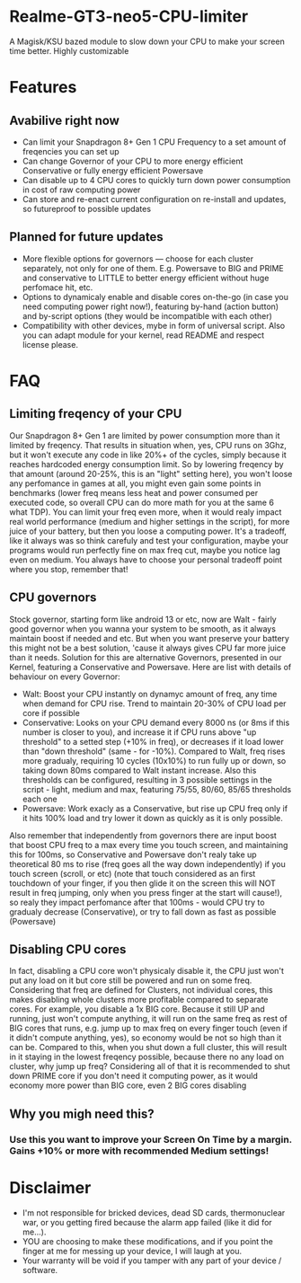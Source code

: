 # Realme-GT3-neo5-CPU-limiter
A Magisk/KSU bazed module to slow down your CPU to make your screen time better. Highly customizable

# Features
## Avabilive right now
- Can limit your Snapdragon 8+ Gen 1 CPU Frequency to a set amount of freqencies you can set up
- Can change Governor of your CPU to more energy efficient Conservative or fully energy efficient Powersave
- Can disable up to 4 CPU cores to quickly turn down power consumption in cost of raw computing power
- Can store and re-enact current configuration on re-install and updates, so futureproof to possible updates

## Planned for future updates
- More flexible options for governors — choose for each cluster separately, not only for one of them. E.g. Powersave to BIG and PRIME and conservative to LITTLE to better energy efficient without huge perfomace hit, etc.
- Options to dynamicaly enable and disable cores on-the-go (in case you need computing power right now!), featuring by-hand (action button) and by-script options (they would be incompatible with each other)
- Compatibility with other devices, mybe in form of universal script. Also you can adapt module for your kernel, read README and respect license please.

# FAQ
## Limiting freqency of your CPU
Our Snapdragon 8+ Gen 1 are limited by power consumption more than it limited by freqency. That results in situation when, yes, CPU runs on 3Ghz, but it won't execute any code in like 20%+ of the cycles, simply because it reaches hardcoded energy consumption limit. So by lowering freqency by that amount (around 20-25%, this is an "light" setting here), you won't loose any perfomance in games at all, you might even gain some points in benchmarks (lower freq means less heat and power consumed per executed code, so overall CPU can do more math for you at the same 6 what TDP). You can limit your freq even more, when it would realy impact real world performance (medium and higher settings in the script), for more juice of your battery, but then you loose a computing power. It's a tradeoff, like it always was so think carefuly and test your configuration, maybe your programs would run perfectly fine on max freq cut, maybe you notice lag even on medium. You always have to choose your personal tradeoff point where you stop, remember that!

## CPU governors
Stock governor, starting form like android 13 or etc, now are Walt - fairly good governor when you wanna your system to be smooth, as it always maintain boost if needed and etc. But when you want preserve your battery this might not be a best solution, 'cause it always gives CPU far more juice than it needs. Solution for this are alternative Governors, presented in our Kernel, featuring a Conservative and Powersave. Here are list with details of behaviour on every Governor:
- Walt: Boost your CPU instantly on dynamyc amount of freq, any time when demand for CPU rise. Trend to maintain 20-30% of CPU load per core if possible
- Conservative: Looks on your CPU demand every 8000 ns (or 8ms if this number is closer to you), and increase it if CPU runs above "up threshold" to a setted step (+10% in freq), or decreases if it load lower than "down threshold" (same - for -10%). Compared to Walt, freq rises more gradualy, requiring 10 cycles (10x10%) to run fully up or down, so taking down 80ms compared to Walt instant increase. Also this thresholds can be configured, resulting in 3 possible settings in the script - light, medium and max, featuring 75/55, 80/60, 85/65 thresholds each one
- Powersave: Work exacly as a Conservative, but rise up CPU freq only if it hits 100% load and try lower it down as quickly as it is only possible.

Also remember that independently from governors there are input boost that boost CPU freq to a max every time you touch screen, and maintaining this for 100ms, so Conservative and Powersave don't realy take up theoretical 80 ms to rise (freq goes all the way down independently) if you touch screen (scroll, or etc) (note that touch considered as an first touchdown of your finger, if you then glide it on the screen this will NOT result in freq jumping, only when you press finger at the start will cause!), so realy they impact perfomance after that 100ms - would CPU try to gradualy decrease (Conservative), or try to fall down as fast as possible (Powersave)

## Disabling CPU cores
In fact, disabling a CPU core won't physicaly disable it, the CPU just won't put any load on it but core still be powered and run on some freq. Considering that freq are defined for Clusters, not individual cores, this makes disabling whole clusters more profitable compared to separate cores.
For example, you disable a 1x BIG core. Because it still UP and running, just won't compute anything, it will run on the same freq as rest of BIG cores that runs, e.g. jump up to max freq on every finger touch (even if it didn't compute anything, yes), so economy would be not so high than it can be.
Compared to this, when you shut down a full cluster, this will result in it staying in the lowest freqency possible, because there no any load on cluster, why jump up freq?
Considering all of that it is recommended to shut down PRIME core if you don't need it computing power, as it would economy more power than BIG core, even 2 BIG cores disabling


## Why you migh need this?
### Use this you want to improve your Screen On Time by a margin. Gains +10% or more with recommended Medium settings!

# Disclaimer
* I'm not responsible for bricked devices, dead SD cards, thermonuclear war, or you getting fired because the alarm app failed (like it did for me...).
* YOU are choosing to make these modifications, and if you point the finger at me for messing up your device, I will laugh at you.
* Your warranty will be void if you tamper with any part of your device / software.
